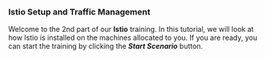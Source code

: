 ### Istio Setup and Traffic Management
Welcome to the 2nd part of our **Istio** training. In this tutorial, we will look at how Istio is installed on the machines allocated to you.
If you are ready, you can start the training by clicking the ***Start Scenario*** button.